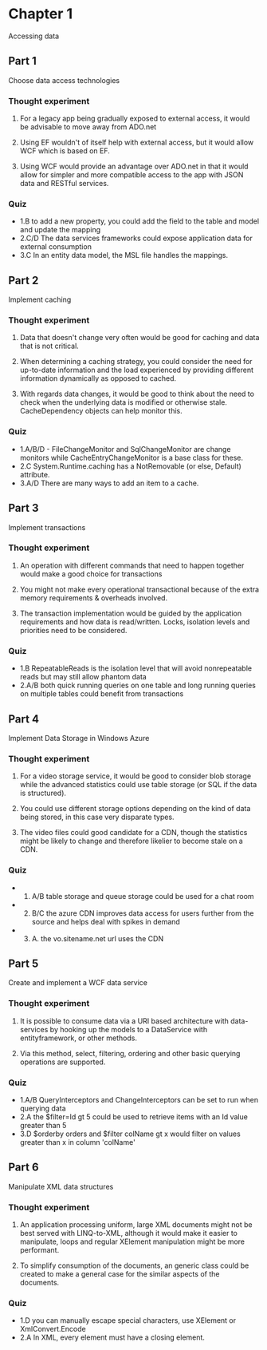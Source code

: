 ﻿# Chapter 1

Accessing data

## Part 1

Choose data access technologies

### Thought experiment

1. For a legacy app being gradually exposed to external access, it would be advisable to move away from ADO.net

2. Using EF wouldn't of itself help with external access, but it would allow WCF which is based on EF.

3. Using WCF would provide an advantage over ADO.net in that it would allow for simpler and more compatible access to the app with JSON data and RESTful services.

### Quiz

* 1.B to add a new property, you could add the field to the table and model and update the mapping
* 2.C/D The data services frameworks could expose application data for external consumption
* 3.C In an entity data model, the MSL file handles the mappings.


## Part 2

Implement caching

### Thought experiment

1. Data that doesn't change very often would be good for caching and data that is not critical.

2. When determining a caching strategy, you could consider the need for up-to-date information and the load experienced by providing different information dynamically as opposed to cached.

3. With regards data changes, it would be good to think about the need to check when the underlying data is modified or otherwise stale. CacheDependency objects can help monitor this.

### Quiz

* 1.A/B/D - FileChangeMonitor and SqlChangeMonitor are change monitors while CacheEntryChangeMonitor is a base class for these.
* 2.C System.Runtime.caching has a NotRemovable (or else, Default) attribute.
* 3.A/D There are many ways to add an item to a cache.


## Part 3

Implement transactions

### Thought experiment

1. An operation with different commands that need to happen together would make a good choice for transactions

2. You might not make every operational transactional because of the extra memory requirements & overheads involved.

3. The transaction implementation would be guided by the application requirements and how data is read/written. Locks, isolation levels and priorities need to be considered.

### Quiz

* 1.B RepeatableReads is the isolation level that will avoid nonrepeatable reads but may still allow phantom data
* 2.A/B both quick running queries on one table and long running queries on multiple tables could benefit from transactions


## Part 4

Implement Data Storage in Windows Azure

### Thought experiment

1. For a video storage service, it would be good to consider blob storage while the advanced statistics could use table storage (or SQL if the data is structured).

2. You could use different storage options depending on the kind of data being stored, in this case very disparate types.

3. The video files could good candidate for a CDN, though the statistics might be likely to change and therefore likelier to become stale on a CDN.

### Quiz

* 1. A/B table storage and queue storage could be used for a chat room
* 2. B/C the azure CDN improves data access for users further from the source and helps deal with spikes in demand
* 3. A. the vo.sitename.net url uses the CDN


## Part 5

Create and implement a WCF data service

### Thought experiment

1. It is possible to consume data via a URI based architecture with data-services by hooking up the models to a DataService with entityframework, or other methods.

2. Via this method, select, filtering, ordering and other basic querying operations are supported.

### Quiz

* 1.A/B QueryInterceptors and ChangeInterceptors can be set to run when querying data
* 2.A the $filter=Id gt 5 could be used to retrieve items with an Id value greater than 5
* 3.D $orderby orders and $filter colName gt x would filter on values greater than x in column 'colName'

## Part 6

Manipulate XML data structures

### Thought experiment

1. An application processing uniform, large XML documents might not be best served with LINQ-to-XML, although it would make it easier to manipulate, loops and regular XElement manipulation might be more performant.

2. To simplify consumption of the documents, an generic class could be created to make a general case for the similar aspects of the documents.

### Quiz

* 1.D you can manually escape special characters, use XElement or XmlConvert.Encode
* 2.A In XML, every element must have a closing element.